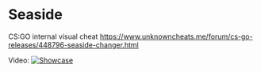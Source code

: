 # Seaside
CS:GO internal visual cheat https://www.unknowncheats.me/forum/cs-go-releases/448796-seaside-changer.html

Video:
[![Showcase](https://i.ytimg.com/vi_webp/CuVaV-KSfqs/maxresdefault.webp)](https://www.youtube.com/watch?v=CuVaV-KSfqs)

